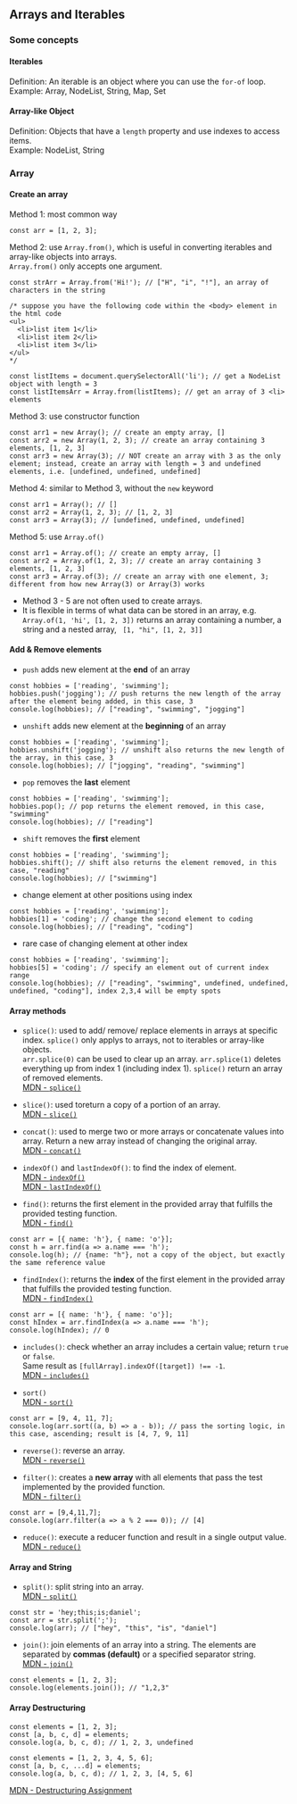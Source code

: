 ## Arrays and Iterables

### Some concepts

#### Iterables
Definition: An iterable is an object where you can use the `for-of` loop.<br />
Example: Array, NodeList, String, Map, Set

#### Array-like Object
Definition: Objects that have a `length` property and use indexes to access items.<br />
Example: NodeList, String

### Array

#### Create an array
Method 1: most common way
```
const arr = [1, 2, 3];
```

Method 2: use `Array.from()`, which is useful in converting iterables and array-like objects into arrays. <br />
`Array.from()` only accepts one argument.
```
const strArr = Array.from('Hi!'); // ["H", "i", "!"], an array of characters in the string
```
```
/* suppose you have the following code within the <body> element in the html code
<ul>
  <li>list item 1</li>
  <li>list item 2</li>
  <li>list item 3</li>
</ul>
*/

const listItems = document.querySelectorAll('li'); // get a NodeList object with length = 3
const listItemsArr = Array.from(listItems); // get an array of 3 <li> elements
```

Method 3: use constructor function
```
const arr1 = new Array(); // create an empty array, []
const arr2 = new Array(1, 2, 3); // create an array containing 3 elements, [1, 2, 3]
const arr3 = new Array(3); // NOT create an array with 3 as the only element; instead, create an array with length = 3 and undefined elements, i.e. [undefined, undefined, undefined]
```

Method 4: similar to Method 3, without the `new` keyword
```
const arr1 = Array(); // []
const arr2 = Array(1, 2, 3); // [1, 2, 3]
const arr3 = Array(3); // [undefined, undefined, undefined]
```

Method 5: use `Array.of()`
```
const arr1 = Array.of(); // create an empty array, []
const arr2 = Array.of(1, 2, 3); // create an array containing 3 elements, [1, 2, 3]
const arr3 = Array.of(3); // create an array with one element, 3; different from how new Array(3) or Array(3) works
```
- Method 3 - 5 are not often used to create arrays.
- It is flexible in terms of what data can be stored in an array, e.g. `Array.of(1, 'hi', [1, 2, 3])` returns an array containing a number, a string and a nested array, `
[1, "hi", [1, 2, 3]]`

#### Add & Remove elements
- `push` adds new element at the **end** of an array
```
const hobbies = ['reading', 'swimming'];
hobbies.push('jogging'); // push returns the new length of the array after the element being added, in this case, 3
console.log(hobbies); // ["reading", "swimming", "jogging"]
```

- `unshift` adds new element at the **beginning** of an array
```
const hobbies = ['reading', 'swimming'];
hobbies.unshift('jogging'); // unshift also returns the new length of the array, in this case, 3
console.log(hobbies); // ["jogging", "reading", "swimming"]
```

- `pop` removes the **last** element
```
const hobbies = ['reading', 'swimming'];
hobbies.pop(); // pop returns the element removed, in this case, "swimming"
console.log(hobbies); // ["reading"]
```

- `shift` removes the **first** element
```
const hobbies = ['reading', 'swimming'];
hobbies.shift(); // shift also returns the element removed, in this case, "reading"
console.log(hobbies); // ["swimming"]
```

- change element at other positions using index
```
const hobbies = ['reading', 'swimming'];
hobbies[1] = 'coding'; // change the second element to coding
console.log(hobbies); // ["reading", "coding"]
```

- rare case of changing element at other index
```
const hobbies = ['reading', 'swimming'];
hobbies[5] = 'coding'; // specify an element out of current index range
console.log(hobbies); // ["reading", "swimming", undefined, undefined, undefined, "coding"], index 2,3,4 will be empty spots
```

#### Array methods
- `splice()`: used to add/ remove/ replace elements in arrays at specific index. `splice()` only applys to arrays, not to iterables or array-like objects.<br /> 
`arr.splice(0)` can be used to clear up an array. `arr.splice(1)` deletes everything up from index 1 (including index 1). `splice()` return an array of removed elements.<br />
[MDN - `splice()`](https://developer.mozilla.org/en-US/docs/Web/JavaScript/Reference/Global_Objects/Array/splice)

- `slice()`: used toreturn a copy of a portion of an array.<br />
[MDN - `slice()`](https://developer.mozilla.org/en-US/docs/Web/JavaScript/Reference/Global_Objects/Array/slice)

- `concat()`: used to merge two or more arrays or concatenate values into array. Return a new array instead of changing the original array.<br />
[MDN - `concat()`](https://developer.mozilla.org/en-US/docs/Web/JavaScript/Reference/Global_Objects/Array/concat)

- `indexOf()` and `lastIndexOf()`: to find the index of element.<br />
[MDN - `indexOf()`](https://developer.mozilla.org/en-US/docs/Web/JavaScript/Reference/Global_Objects/Array/indexOf)<br />
[MDN - `lastIndexOf()`](https://developer.mozilla.org/en-US/docs/Web/JavaScript/Reference/Global_Objects/String/lastIndexOf)

- `find()`: returns the first element in the provided array that fulfills the provided testing function. <br />
[MDN - `find()`](https://developer.mozilla.org/en-US/docs/Web/JavaScript/Reference/Global_Objects/Array/find)
```
const arr = [{ name: 'h'}, { name: 'o'}];
const h = arr.find(a => a.name === 'h');
console.log(h); // {name: "h"}, not a copy of the object, but exactly the same reference value
```

- `findIndex()`: returns the **index** of the first element in the provided array that fulfills the provided testing function. <br />
[MDN - `findIndex()`](https://developer.mozilla.org/en-US/docs/Web/JavaScript/Reference/Global_Objects/Array/findIndex)
```
const arr = [{ name: 'h'}, { name: 'o'}];
const hIndex = arr.findIndex(a => a.name === 'h');
console.log(hIndex); // 0
```

- `includes()`: check whether an array includes a certain value; return `true` or `false`.<br /> 
Same result as `[fullArray].indexOf([target]) !== -1`. <br />
[MDN - `includes()`](https://developer.mozilla.org/en-US/docs/Web/JavaScript/Reference/Global_Objects/Array/includes)

- `sort()`<br />
[MDN - `sort()`](https://developer.mozilla.org/en-US/docs/Web/JavaScript/Reference/Global_Objects/Array/sort)
```
const arr = [9, 4, 11, 7];
console.log(arr.sort((a, b) => a - b)); // pass the sorting logic, in this case, ascending; result is [4, 7, 9, 11]
```

- `reverse()`: reverse an array. <br />
[MDN - `reverse()`](https://developer.mozilla.org/en-US/docs/Web/JavaScript/Reference/Global_Objects/Array/reverse)

- `filter()`: creates a **new array** with all elements that pass the test implemented by the provided function.<br />
[MDN - `filter()`](https://developer.mozilla.org/en-US/docs/Web/JavaScript/Reference/Global_Objects/Array/filter)
```
const arr = [9,4,11,7];
console.log(arr.filter(a => a % 2 === 0)); // [4]
```

- `reduce()`: execute a reducer function and result in a single output value.<br />
[MDN - `reduce()`](https://developer.mozilla.org/en-US/docs/Web/JavaScript/Reference/Global_Objects/Array/Reduce)

#### Array and String
- `split()`: split string into an array.<br />
[MDN - `split()`](https://developer.mozilla.org/en-US/docs/Web/JavaScript/Reference/Global_Objects/String/split)
```
const str = 'hey;this;is;daniel';
const arr = str.split(';');
console.log(arr); // ["hey", "this", "is", "daniel"]
```

- `join()`: join elements of an array into a string. The elements are separated by **commas (default)** or a specified separator string.<br />
[MDN - `join()`](https://developer.mozilla.org/en-US/docs/Web/JavaScript/Reference/Global_Objects/Array/join)
```
const elements = [1, 2, 3];
console.log(elements.join()); // "1,2,3"
```

#### Array Destructuring
```
const elements = [1, 2, 3];
const [a, b, c, d] = elements;
console.log(a, b, c, d); // 1, 2, 3, undefined
```
```
const elements = [1, 2, 3, 4, 5, 6];
const [a, b, c, ...d] = elements;
console.log(a, b, c, d); // 1, 2, 3, [4, 5, 6]
```
[MDN - Destructuring Assignment](https://developer.mozilla.org/en-US/docs/Web/JavaScript/Reference/Operators/Destructuring_assignment)
